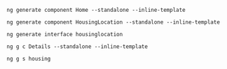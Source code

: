 `ng generate component Home --standalone --inline-template`

`ng generate component HousingLocation --standalone --inline-template`

`ng generate interface housinglocation`

`ng g c Details --standalone --inline-template`

`ng g s housing`



